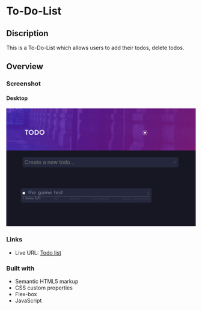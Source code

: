 # To-Do-List

## Discription
This is a To-Do-List which allows users to add their todos, delete todos.

## Overview


### Screenshot
#### Desktop
![](./assets/Todo.png)


### Links
- Live URL: [Todo list](https://ngobe-thabane.github.io/To-Do-List/)

### Built with

- Semantic HTML5 markup
- CSS custom properties
- Flex-box
- JavaScript

